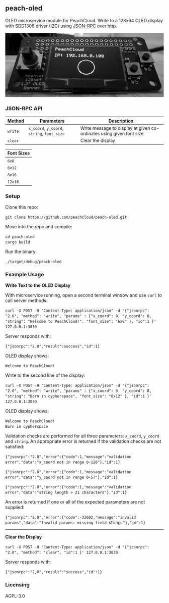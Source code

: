 ## peach-oled

OLED microservice module for PeachCloud. Write to a 128x64 OLED display with SDD1306 driver (I2C) using [JSON-RPC](https://www.jsonrpc.org/specification) over http.

![Close-up, black-and-white photo of an Adafruit 128x64 1.3" OLED Bonnet. The circuit board features a 5-way joystick on the left side, two push-buttons on the right side (labelled #5 and #6), and a central OLED display. The display shows text reading: "PeachCloud" on the first line and "IP: 192.168.0.8" on the third line. A circle is displayed beneath the two lines of text and is horizontally-centered".](docs/images/peachcloud_oled.jpg)

### JSON-RPC API

| Method | Parameters | Description |
| --- | --- | --- |
| `write` | `x_coord`, `y_coord`, `string`, `font_size` | Write message to display at given co-ordinates using given font size |
| `clear` | | Clear the display |

| Font Sizes |
| --- |
| `6x8` |
| `6x12` |
| `8x16` |
| `12x16` |

### Setup

Clone this repo:

`git clone https://github.com/peachcloud/peach-oled.git`

Move into the repo and compile:

`cd peach-oled`  
`cargo build`

Run the binary:

`./target/debug/peach-oled`

### Example Usage

**Write Text to the OLED Display**

With microservice running, open a second terminal window and use `curl` to call server methods:

`curl -X POST -H "Content-Type: application/json" -d '{"jsonrpc": "2.0", "method": "write", "params" : {"x_coord": 0, "y_coord": 0, "string": "Welcome to PeachCloud!", "font_size": "6x8" }, "id":1 }' 127.0.0.1:3030`

Server responds with:

`{"jsonrpc":"2.0","result":success","id":1}`

OLED display shows:

`Welcome to PeachCloud!`

Write to the second line of the display:

`curl -X POST -H "Content-Type: application/json" -d '{"jsonrpc": "2.0", "method": "write", "params" : {"x_coord": 0, "y_coord": 8, "string": "Born in cypherspace", "font_size": "6x12" }, "id":1 }' 127.0.0.1:3030`

OLED display shows:

`Welcome to PeachCloud!`  
`Born in cypherspace`

Validation checks are performed for all three parameters: `x_coord`, `y_coord` and `string`. An appropriate error is returned if the validation checks are not satisfied:

`{"jsonrpc":"2.0","error":{"code":1,"message":"validation error","data":"x_coord not in range 0-128"},"id":1}`

`{"jsonrpc":"2.0","error":{"code":1,"message":"validation error","data":"y_coord not in range 0-57"},"id":1}`

`{"jsonrpc":"2.0","error":{"code":1,"message":"validation error","data":"string length > 21 characters"},"id":1}`

An error is returned if one or all of the expected parameters are not supplied:

`{"jsonrpc":"2.0","error":{"code":-32602,"message":"invalid params","data":"Invalid params: missing field `string`."},"id":1}`

-----

**Clear the Display**

`curl -X POST -H "Content-Type: application/json" -d '{"jsonrpc": "2.0", "method": "clear", "id":1 }' 127.0.0.1:3030`

Server responds with:

`{"jsonrpc":"2,0","result":"success","id":1}`

### Licensing

AGPL-3.0
